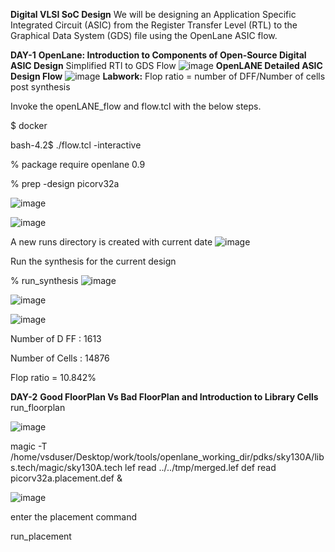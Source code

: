 **Digital VLSI SoC Design**
We will be designing an Application Specific Integrated Circuit (ASIC) from the Register Transfer Level (RTL) to the Graphical Data System (GDS) file using the OpenLane ASIC flow.

**DAY-1**
**OpenLane: Introduction to Components of Open-Source Digital ASIC Design**
Simplified RTl to GDS Flow
![image](https://github.com/user-attachments/assets/671a1de3-2675-46cf-ad5b-c80d89b3034e)
**OpenLANE Detailed ASIC Design Flow**
![image](https://github.com/user-attachments/assets/9073d21c-7dfd-4026-821d-c1f385a5a2fa)
**Labwork:** Flop ratio = number of DFF/Number of cells post synthesis

Invoke the openLANE_flow and flow.tcl with the below steps.

$ docker

bash-4.2$ ./flow.tcl -interactive

% package require openlane 0.9

% prep -design picorv32a

![image](https://github.com/user-attachments/assets/e741975a-baeb-411e-897e-da6fd23988f8)

![image](https://github.com/user-attachments/assets/76fe9c04-cd87-46c3-85ba-345b98ffbbf0)

A new runs directory is created with current date
![image](https://github.com/user-attachments/assets/66e12904-dbf2-4120-986d-7ad8cca48614)

Run the synthesis for the current design

% run_synthesis
![image](https://github.com/user-attachments/assets/df7ebdb9-524f-4c72-adbf-3d989a02c349)

![image](https://github.com/user-attachments/assets/ffb92cbd-96e3-4973-a1c6-da2d18d184ee)

![image](https://github.com/user-attachments/assets/5de8a963-f3b3-432b-a743-07ea64f4d495)

Number of D FF : 1613

Number of Cells : 14876

Flop ratio = 10.842%


**DAY-2**
**Good FloorPlan Vs Bad FloorPlan and Introduction to Library Cells**
run_floorplan

![image](https://github.com/user-attachments/assets/a0ed10c4-0c42-4afc-b583-887ac0e2914c)

magic -T /home/vsduser/Desktop/work/tools/openlane_working_dir/pdks/sky130A/libs.tech/magic/sky130A.tech lef read ../../tmp/merged.lef def read picorv32a.placement.def &

![image](https://github.com/user-attachments/assets/bba96ed4-1933-4ee9-acb3-91e6a5098f49)

enter the placement command

run_placement



